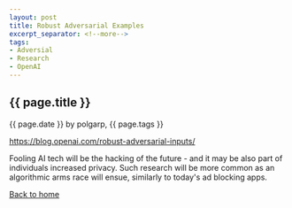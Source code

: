 ```yaml
---
layout: post
title: Robust Adversarial Examples
excerpt_separator: <!--more-->
tags: 
- Adversial
- Research
- OpenAI
---
```


## {{ page.title }}

{{ page.date }} by polgarp, {{ page.tags }} 

<https://blog.openai.com/robust-adversarial-inputs/>

Fooling AI tech will be the hacking of the future - and it may be also part of individuals increased privacy. Such research will be more common as an algorithmic arms race will ensue, similarly to today's ad blocking apps.

<!--more-->
<a href="{{ site.baseurl }}">Back to home</a>
